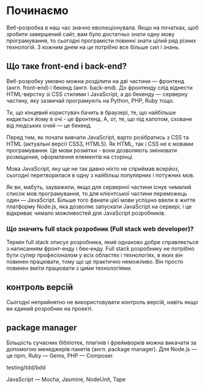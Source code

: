 # Починаємо

Веб-розробка в наш час значно еволюціонувала. Якщо на початках, щоб зробити завершений сайт, вам було достатньо знати одну мову програмування, то сьогодні програмісти повинні знати цілий ряд різних технологій. З кожним днем на це потрібно все більше сил і знань.

## Що таке front-end і back-end?

Веб-розробку умовно можна розділити на дві частини — фронтенд (англ. front-end) і бекенд (англ. back-end). До фронтенду слід віднести HTML-верстку зі CSS стилями і JavaScript, а до бекенду  — серверну частину, яку зазвичай програмують на Python, PHP, Ruby тощо.

Те, що кінцевий користувач бачить в браузері, те, що найбільше кидається йому в очі - це фронтенд. А, от, те, що під капотом, сховане від людських очей — це бекенд.

Перед тим, як почати вивчати JavaScript, варто розібратись з CSS та HTML (актуальні версії CSS3, HTML5). Як HTML, так і CSS не є мовами програмування. Це мови розмітки - вони дозволяють змінювати розміщення, оформлення елементів на сторінці.

Мова JavaScript, яку ще не так давно ніхто не сприймав всерйоз, сьогодні перетворилася в одну з найбільш популярних і потужних мов.

Як ви, мабуть, зауважили, якщо для серверної частини існує чималий список мов програмування, то для клієнтської частини переможець один — JavaScript. Більше того фанати цієї мови успішно ввели в життя платформу Node.js, яка дозволяє запускати JavaScript на сервері, і це відкриває чимало можливостей для JavaScript розробників.

### Що значить full stack розробник (Full stack web developer)?

Термін full stack описує розробника, який однаково добре справляється з написанням фронт-енду і бек-енду. Full stack розробнику не потрібно бути супер професіоналом у всіх областях і технологіях, в яких він повинен працювати, тому що це практично неможливо. Він просто повинен вміти працювати з цими технологіями.

## контроль версій

Сьогодні неприйнятно не використовувати контроль версій, навіть якщо ви єдиний розробник на проекті.

## package manager

Більшість сучасних бібліотек, плагінів і фреймворків можна викачати за допомогою менеджерів пакетів (англ. package manager). Для Node.js — це npm, Ruby — Gems, PHP — Composer.

testing/tdd/bdd

JavaScript — Mocha, Jasmine, NodeUnit, Tape
